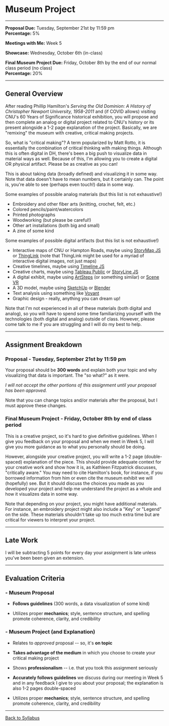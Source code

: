 # Museum Project

_____

**Proposal Due:** Tuesday, September 21st by 11:59 pm <br />
**Percentage:** 5%

**Meetings with Me:** Week 5

**Showcase:** Wednesday, October 6th (in-class)

**Final Museum Project Due:** Friday, October 8th by the end of our normal class period (no class) <br />
**Percentage:** 20%

_____

## General Overview

After reading Phillip Hamilton's *Serving the Old Dominion: A History of Christopher Newport University, 1958-2011* and (if COVID allows) visiting CNU's 60 Years of Significance historical exhibition, you will propose and then complete an analog or digital project related to CNU's history or its present alongside a 1-2 page explanation of the project. Basically, we are "remixing" the museum with creative, critical making projects.

So, what is "critical making"? A term popularized by Matt Rotto, it is essentially the combination of critical thinking with making things. Although this is often digital in DH, there's been a big push to visualize data in material ways as well. Because of this, I'm allowing you to create a digital OR physical artifact. Please be as creative as you can! 

This is about taking data (broadly defined) and visualizing it in some way. Note that data doesn't have to mean numbers, but it certainly can. The point is, you're able to see (perhaps even touch!) data in some way. 

Some examples of possible analog materials (but this list is not exhaustive!)
* Embroidery and other fiber arts (knitting, crochet, felt, etc.)
* Colored pencils/paint/watercolors
* Printed photographs
* Woodworking (but please be careful!) 
* Other art installations (both big and small)
* A zine of some kind

Some examples of possible digital artifacts (but this list is not exhaustive!)
* Interactive maps of CNU or Hampton Roads, maybe using [StoryMap JS](https://storymap.knightlab.com/) or [ThingLink](https://www.thinglink.com/en-us/) (note that ThingLink might be used for a myriad of interactive digital images, not just maps)
* Creative timelines, maybe using [Timeline JS](https://timeline.knightlab.com/) 
* Creative charts, maybe using [Tableau Public](https://public.tableau.com/en-us/s/) or [StoryLine JS](http://storyline.knightlab.com/)
* A digital exhibit, maybe using [ArtSteps](https://www.artsteps.com/) (or something similar) or [Scene VR](https://scene.knightlab.com/)
* A 3D model, maybe using [SketchUp](https://www.sketchup.com/) or [Blender](https://www.blender.org/)
* Text analysis using something like [Voyant](https://voyant-tools.org/) 
* Graphic design - really, anything you can dream up! 

Note that I'm not experienced in all of these materials (both digital and analog), so you will have to spend some time familiarizing yourself with the technologies (both digital and analog) outside of class. However, please come talk to me if you are struggling and I will do my best to help.

_____

## Assignment Breakdown

### Proposal - Tuesday, September 21st by 11:59 pm

Your proposal should be **300 words** and explain both your topic and why visualizing that data is important. The "so what?" as it were. 

*I will not accept the other portions of this assignment until your proposal has been approved.* 

Note that you can change topics and/or materials after the proposal, but I must approve these changes. 

### Final Museum Project - Friday, October 8th by end of class period

This is a creative project, so it's hard to give definitive guidelines. When I give you feedback on your proposal and when we meet in Week 5, I will give you more guidance as to what you personally should be doing. 

However, alongside your creative project, you will write a 1-2 page (double-spaced) explanation of the piece. This should provide adequate context for your creative work and show how it is, as Kathleen Fitzpatrick discusses, "critically aware." You may need to cite Hamilton's book, for instance, if you borrowed information from him or even cite the museum exhibit we will (hopefully) see. But it should discuss the choices you made as you developed your project and help me understand the project as a whole and how it visualizes data in some way. 

Note that depending on your project, you might have additional materials. For instance, an embroidery project might also include a "Key" or "Legend" on the side. These materials shouldn't take up too much extra time but are critical for viewers to interpret your project. 

_____

## Late Work

I will be subtracting 5 points for every day your assignment is late unless you've been been given an extension.

_____


## Evaluation Criteria

### - Museum Proposal

* **Follows guidelines** (300 words, a data visualization of some kind)

* Utilizes proper **mechanics**; style, sentence structure, and spelling promote coherence, clarity, and credibility 


### - Museum Project (and Explanation) 

* Relates to *approved* proposal -- so, it's **on topic**

* **Takes advantage of the medium** in which you choose to create your critical making project

* Shows **professionalism** -- i.e. that you took this assignment seriously

* **Accurately follows guidelines** we discuss during our meeting in Week 5 and in any feedback I give to you about your proposal; the explanation is also 1-2 pages double-spaced

* Utilizes proper **mechanics**; style, sentence structure, and spelling promote coherence, clarity, and credibility

_____

[Back to Syllabus](https://deanna-stover.github.io/coursesCNU/2021/idst270fall2021) 
